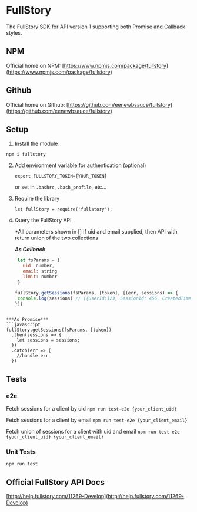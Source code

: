 # FullStory
The FullStory SDK for API version 1 supporting both Promise and Callback styles.

## NPM

Official home on NPM: [https://www.npmjs.com/package/fullstory](https://www.npmjs.com/package/fullstory)

## Github

Official home on Github: [https://github.com/eenewbsauce/fullstory](https://github.com/eenewbsauce/fullstory)

## Setup
1. Install the module

  `npm i fullstory`

2. Add environment variable for authentication (optional)

   `export FULLSTORY_TOKEN={YOUR_TOKEN}`

   or set in `.bashrc`, `.bash_profile`, etc...

3. Require the library

   `let fullStory = require('fullstory');`

4. Query the FullStory API

   *All parameters shown in []
   If uid and email supplied, then API with return union of the two collections

   ***As Callback***
   ```javascript
    let fsParams = {
      uid: number,
      email: string
      limit: number
    }

   fullStory.getSessions(fsParams, [token], [(err, sessions) => {
    console.log(sessions) // [{UserId:123, SessionId: 456, CreatedTime: 1476470464, FsUrl: https://www.fullstory.com...}]
   }])
  ```

  ***As Promise***
  ```javascript
  fullStory.getSessions(fsParams, [token])
    .then(sessions => {
      let sessions = sessions;
    })
    .catch(err => {
      //handle err
    })
  ```

## Tests

### e2e

Fetch sessions for a client by uid
`npm run test-e2e {your_client_uid}`

Fetch sessions for a client by email
`npm run test-e2e {your_client_email}`

Fetch union of sessions for a client with uid and email
`npm run test-e2e {your_client_uid} {your_client_email}`

### Unit Tests

`npm run test`

## Official FullStory API Docs
[http://help.fullstory.com/11269-Develop](http://help.fullstory.com/11269-Develop)
